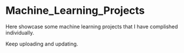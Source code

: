 # Machine_Learning_Projects

Here showcase some machine learning projects that I have complished individually. 

Keep uploading and updating.
